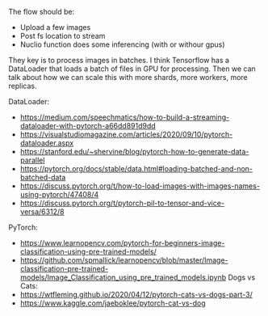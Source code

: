 The flow should be:
- Upload a few images
- Post fs location to stream
- Nuclio function does some inferencing (with or withour gpus)

They key is to process images in batches. I think Tensorflow has a DataLoader that loads a batch of files in GPU for processing.  Then we can talk about how we can scale this with more shards, more workers, more replicas.

DataLoader:
- https://medium.com/speechmatics/how-to-build-a-streaming-dataloader-with-pytorch-a66dd891d9dd
- https://visualstudiomagazine.com/articles/2020/09/10/pytorch-dataloader.aspx
- https://stanford.edu/~shervine/blog/pytorch-how-to-generate-data-parallel
- https://pytorch.org/docs/stable/data.html#loading-batched-and-non-batched-data
- https://discuss.pytorch.org/t/how-to-load-images-with-images-names-using-pytorch/47408/4
- https://discuss.pytorch.org/t/pytorch-pil-to-tensor-and-vice-versa/6312/8

PyTorch:
- https://www.learnopencv.com/pytorch-for-beginners-image-classification-using-pre-trained-models/
- https://github.com/spmallick/learnopencv/blob/master/Image-classification-pre-trained-models/Image_Classification_using_pre_trained_models.ipynb
Dogs vs Cats:
- https://wtfleming.github.io/2020/04/12/pytorch-cats-vs-dogs-part-3/
- https://www.kaggle.com/jaeboklee/pytorch-cat-vs-dog